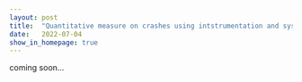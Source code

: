 ```yaml
---
layout: post
title:  "Quantitative measure on crashes using intstrumentation and system under testing"
date:   2022-07-04
show_in_homepage: true
---
```


coming soon...


